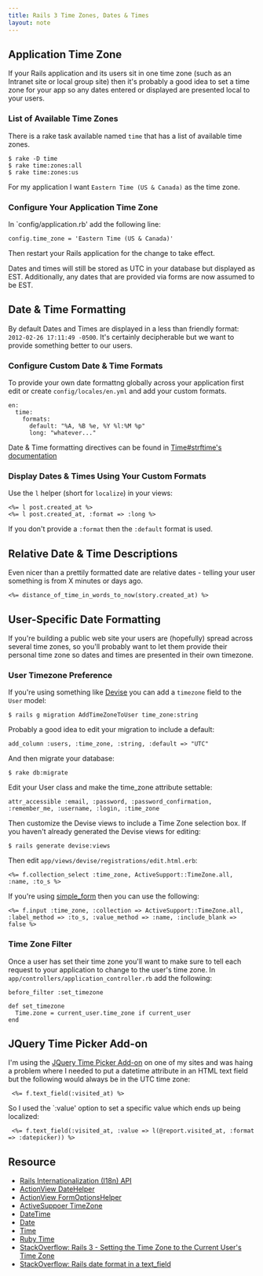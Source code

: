 ```yaml
---
title: Rails 3 Time Zones, Dates & Times
layout: note
---
```


## Application Time Zone

If your Rails application and its users sit in one time zone (such as an Intranet site or local group site) then it's probably a good idea to set a time zone for your app so any dates entered or displayed are presented local to your users.

### List of Available Time Zones

There is a rake task available named `time` that has a list of available time zones.  

    $ rake -D time
    $ rake time:zones:all
    $ rake time:zones:us

For my application I want `Eastern Time (US & Canada)` as the time zone.

### Configure Your Application Time Zone

In `config/application.rb' add the following line:

    config.time_zone = 'Eastern Time (US & Canada)'

Then restart your Rails application for the change to take effect.

Dates and times will still be stored as UTC in your database but displayed as EST. Additionally, any dates that are provided via forms are now assumed to be EST.

## Date & Time Formatting

By default Dates and Times are displayed in a less than friendly format: `2012-02-26 17:11:49 -0500`. It's certainly decipherable but we want to provide something better to our users.

### Configure Custom Date & Time Formats

To provide your own date formattng globally across your application first edit or create `config/locales/en.yml` and add your custom formats.

    en:
      time:
        formats:
          default: "%A, %B %e, %Y %l:%M %p"
          long: "whatever..."

Date & Time formatting directives can be found in [Time#strftime's documentation](http://ruby-doc.org/core-1.9.3/Time.html#method-i-strftime)

### Display Dates & Times Using Your Custom Formats

Use the `l` helper (short for `localize`) in your views:

    <%= l post.created_at %>
    <%= l post.created_at, :format => :long %>

If you don't provide a `:format` then the `:default` format is used.

## Relative Date & Time Descriptions

Even nicer than a prettily formatted date are relative dates - telling your user something is from X minutes or days ago.

    <%= distance_of_time_in_words_to_now(story.created_at) %>

## User-Specific Date Formatting

If you're building a public web site your users are (hopefully) spread across several time zones, so you'll probably want to let them provide their personal time zone so dates and times are presented in their own timezone.

### User Timezone Preference

If you're using something like [Devise](https://github.com/plataformatec/devise) you can add a `timezone` field to the `User` model:

    $ rails g migration AddTimeZoneToUser time_zone:string

Probably a good idea to edit your migration to include a default:

    add_column :users, :time_zone, :string, :default => "UTC"

And then migrate your database:

    $ rake db:migrate

Edit your User class and make the time_zone attribute settable:

    attr_accessible :email, :password, :password_confirmation, :remember_me, :username, :login, :time_zone

Then customize the Devise views to include a Time Zone selection box.  If you haven't already generated the Devise views for editing:

    $ rails generate devise:views

Then edit `app/views/devise/registrations/edit.html.erb`:

    <%= f.collection_select :time_zone, ActiveSupport::TimeZone.all, :name, :to_s %>

If you're using [simple_form](https://github.com/plataformatec/simple_form) then you can use the following:

    <%= f.input :time_zone, :collection => ActiveSupport::TimeZone.all, :label_method => :to_s, :value_method => :name, :include_blank => false %>

### Time Zone Filter

Once a user has set their time zone you'll want to make sure to tell each request to your application to change to the user's time zone. In `app/controllers/application_controller.rb` add the following:

    before_filter :set_timezone 

    def set_timezone  
      Time.zone = current_user.time_zone if current_user
    end  

## JQuery Time Picker Add-on

I'm using the [JQuery Time Picker Add-on](https://github.com/trentrichardson/jQuery-Timepicker-Addon) on one of my sites and was haing a problem where I needed to put a datetime attribute in an HTML text field but the following would always be in the UTC time zone:

     <%= f.text_field(:visited_at) %>

So I used the `:value' option to set a specific value which ends up being localized:

     <%= f.text_field(:visited_at, :value => l(@report.visited_at, :format => :datepicker)) %>

## Resource

* [Rails Internationalization (I18n) API](http://guides.rubyonrails.org/i18n.html)
* [ActionView DateHelper](http://api.rubyonrails.org/classes/ActionView/Helpers/DateHelper.html)
* [ActionView FormOptionsHelper](http://api.rubyonrails.org/classes/ActionView/Helpers/FormOptionsHelper.html)
* [ActiveSuppoer TimeZone](http://api.rubyonrails.org/classes/ActiveSupport/TimeZone.html)
* [DateTime](http://api.rubyonrails.org/classes/DateTime.html)
* [Date](http://api.rubyonrails.org/classes/Date.html)
* [Time](http://api.rubyonrails.org/classes/Time.html)
* [Ruby Time](http://ruby-doc.org/core-1.9.3/Time.html)
* [StackOverflow: Rails 3 - Setting the Time Zone to the Current User's Time Zone](http://stackoverflow.com/questions/4269270/rails-3-setting-the-timezone-to-the-current-users-timezone)
* [StackOverflow: Rails date format in a text_field](http://stackoverflow.com/questions/1449955/rails-date-format-in-a-text-field)
